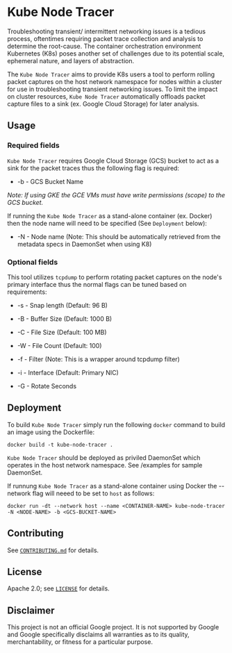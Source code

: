 # Kube Node Tracer

Troubleshooting transient/ intermittent networking issues is a tedious process, oftentimes requiring packet trace collection and analysis to determine the root-cause. The container orchestration environment Kubernetes (K8s) poses another set of challenges due to its potential scale, ephemeral nature, and layers of abstraction. 

The `Kube Node Tracer` aims to provide K8s users a tool to perform rolling packet captures on the host network namespace for nodes within a cluster for use in troubleshooting transient networking issues. To limit the impact on cluster resources, `Kube Node Tracer` automatically offloads packet capture files to a sink (ex. Google Cloud Storage) for later analysis. 

## Usage

### Required fields
`Kube Node Tracer` requires Google Cloud Storage (GCS) bucket to act as a sink for the packet traces thus the following flag is required:
- -b - GCS Bucket Name 

_Note: If using GKE the GCE VMs must have write permissions (scope) to the GCS bucket._

If running the `Kube Node Tracer` as a stand-alone container (ex. Docker) then the node name will need to be specified (See `Deployment` below):
- -N - Node name            (Note: This should be automatically retrieved from the metadata specs in DaemonSet when using K8)

### Optional fields
This tool utilizes `tcpdump` to perform rotating packet captures on the node's primary interface thus the normal flags can be tuned based on requirements:

- -s - Snap length          (Default: 96 B)
- -B - Buffer Size          (Default: 1000 B)         
- -C - File Size            (Default: 100 MB)           
- -W - File Count           (Default: 100)                     

- -f - Filter               (Note: This is a wrapper around tcpdump filter)
- -i - Interface            (Default: Primary NIC)
- -G - Rotate Seconds  


## Deployment

To build `Kube Node Tracer` simply run the following `docker` command to build an image using the Dockerfile: 
```
docker build -t kube-node-tracer . 	
```

`Kube Node Tracer` should be deployed as priviled DaemonSet which operates in the host network namespace. See /examples for sample DaemonSet.

If runnung `Kube Node Tracer` as a stand-alone container using Docker the --network flag will neeed to be set to `host` as follows:
```
docker run -dt --network host --name <CONTAINER-NAME> kube-node-tracer -N <NODE-NAME> -b <GCS-BUCKET-NAME>
```

## Contributing

See [`CONTRIBUTING.md`](CONTRIBUTING.md) for details.

## License

Apache 2.0; see [`LICENSE`](LICENSE) for details.

## Disclaimer

This project is not an official Google project. It is not supported by
Google and Google specifically disclaims all warranties as to its quality,
merchantability, or fitness for a particular purpose.
